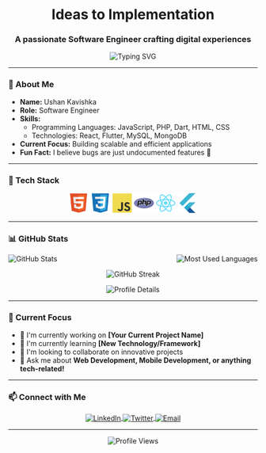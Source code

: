 <h1 align="center"> Ideas to Implementation </h1>
<h3 align="center">A passionate Software Engineer crafting digital experiences</h3>

<p align="center">
  <img src="https://readme-typing-svg.demolab.com?font=Fira+Code&pause=1000&color=F75C7E&center=true&width=435&lines=Full+Stack+Developer;Mobile+App+Developer;Web+Developer" alt="Typing SVG" />
</p>

---

### 💫 About Me

- **Name:** Ushan Kavishka 
- **Role:** Software Engineer  
- **Skills:**  
  - Programming Languages: JavaScript, PHP, Dart, HTML, CSS  
  - Technologies: React, Flutter, MySQL, MongoDB  
- **Current Focus:** Building scalable and efficient applications  
- **Fun Fact:** I believe bugs are just undocumented features 🐛  

---

### 🚀 Tech Stack
<p align="center">
  <img src="https://raw.githubusercontent.com/devicons/devicon/master/icons/html5/html5-original.svg" alt="HTML5" width="40" height="40"/>
  <img src="https://raw.githubusercontent.com/devicons/devicon/master/icons/css3/css3-original.svg" alt="CSS3" width="40" height="40"/>
  <img src="https://raw.githubusercontent.com/devicons/devicon/master/icons/javascript/javascript-original.svg" alt="JavaScript" width="40" height="40"/>
  <img src="https://raw.githubusercontent.com/devicons/devicon/master/icons/php/php-original.svg" alt="PHP" width="40" height="40"/>
  <img src="https://raw.githubusercontent.com/devicons/devicon/master/icons/react/react-original.svg" alt="React" width="40" height="40"/>
  <img src="https://raw.githubusercontent.com/devicons/devicon/master/icons/flutter/flutter-original.svg" alt="Flutter" width="40" height="40"/>
</p>

---

### 📊 GitHub Stats
<div align="center">
  <div style="display: flex; justify-content: space-between; align-items: center; gap: 20px; flex-wrap: wrap;">
    <!-- GitHub Stats -->
    <div style="flex: 1; text-align: left;">
      <img src="https://github-readme-stats.vercel.app/api?username=ushankavishka&show_icons=true&theme=radical" alt="GitHub Stats" />
    </div>
    <!-- Most Used Languages -->
    <div style="flex: 1; text-align: right;">
      <img src="https://github-readme-stats.vercel.app/api/top-langs/?username=ushankavishka&layout=compact&theme=radical" alt="Most Used Languages" />
    </div>
  </div>
</div>

<!-- GitHub Streak -->
<p align="center">
  <img src="https://github-readme-streak-stats.herokuapp.com/?user=ushankavishka&theme=radical" alt="GitHub Streak" />
</p>

<!-- Profile Details -->
<p align="center">
  <img src="https://github-profile-summary-cards.vercel.app/api/cards/profile-details?username=ushankavishka&theme=radical" alt="Profile Details" />
</p>

---

### 🎯 Current Focus
- 🔭 I'm currently working on **[Your Current Project Name]**  
- 🌱 I'm currently learning **[New Technology/Framework]**  
- 👯 I'm looking to collaborate on innovative projects  
- 💬 Ask me about **Web Development, Mobile Development, or anything tech-related!**

---

### 📫 Connect with Me
<p align="center">
  <a href="https://linkedin.com/in/YOUR_LINKEDIN" target="blank">
    <img align="center" src="https://raw.githubusercontent.com/rahuldkjain/github-profile-readme-generator/master/src/images/icons/Social/linked-in-alt.svg" alt="LinkedIn" height="30" width="40" />
  </a>
  <a href="https://twitter.com/YOUR_TWITTER" target="blank">
    <img align="center" src="https://raw.githubusercontent.com/rahuldkjain/github-profile-readme-generator/master/src/images/icons/Social/twitter.svg" alt="Twitter" height="30" width="40" />
  </a>
  <a href="mailto:YOUR_EMAIL" target="blank">
    <img align="center" src="https://cdn-icons-png.flaticon.com/512/732/732200.png" alt="Email" height="30" width="40" />
  </a>
</p>

---

<p align="center">
  <img src="https://komarev.com/ghpvc/?username=YOUR_USERNAME&label=Profile%20views&color=0e75b6&style=flat" alt="Profile Views" />
</p>
